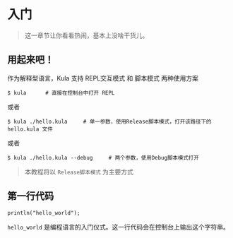 # 入门
> 这一章节让你看看热闹，基本上没啥干货儿。

## 用起来吧！
作为解释型语言，Kula 支持 REPL交互模式 和 脚本模式 两种使用方案

```shell
$ kula      # 直接在控制台中打开 REPL 
```
或者
```shell
$ kula ./hello.kula     # 单一参数，使用Release脚本模式，打开该路径下的 hello.kula 文件
```
或者
```shell
$ kula ./hello.kula --debug     # 两个参数，使用Debug脚本模式打开
```

> 本教程将以 `Release脚本模式` 为主要方式

## 第一行代码
```kula
println("hello_world");
```

`hello_world` 是编程语言的入门仪式。这一行代码会在控制台上输出这个字符串。
